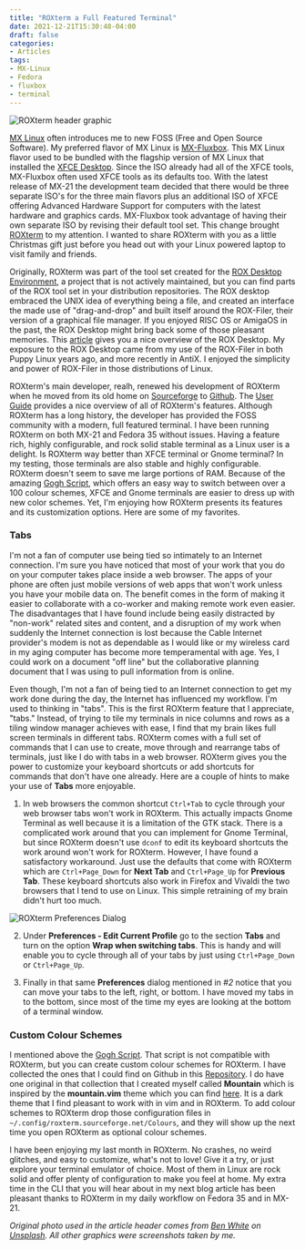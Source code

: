```yaml
---
title: "ROXterm a Full Featured Terminal"
date: 2021-12-21T15:30:48-04:00
draft: false
categories:
- Articles
tags:
- MX-Linux
- Fedora
- fluxbox
- terminal
---
```


![ROXterm header graphic](/img/roxterm-header.png)

[MX Linux](https://mxlinux.org/) often introduces me to new FOSS (Free and Open Source Software). My preferred flavor of MX Linux is [MX-Fluxbox](https://mxlinux.org/mx-fluxbox/). This MX Linux flavor used to be bundled with the flagship version of MX Linux that installed the [XFCE Desktop](https://xfce.org/). Since the ISO already had all of the XFCE tools, MX-Fluxbox often used XFCE tools as its defaults too. With the latest release of MX-21 the development team decided that there would be three separate ISO's for the three main flavors plus an additional ISO of XFCE offering Advanced Hardware Support for computers with the latest hardware and graphics cards. MX-Fluxbox took advantage of having their own separate ISO by revising their default tool set. This change brought [ROXterm](https://github.com/realh/roxterm) to my attention. I wanted to share ROXterm with you as a little Christmas gift just before you head out with your Linux powered laptop to visit family and friends.

Originally, ROXterm was part of the tool set created for the [ROX Desktop Environment](http://rox.sourceforge.net/desktop/), a project that is not actively maintained, but you can find parts of the ROX tool set in your distribution repositories. The ROX desktop embraced the UNIX idea of everything being a file, and created an interface the made use of "drag-and-drop" and built itself around the ROX-Filer, their version of a graphical file manager. If you enjoyed RISC OS or AmigaOS in the past, the ROX Desktop might bring back some of those pleasant memories. This [article](https://opensource.com/article/19/12/linux-rox-desktop) gives you a nice overview of the ROX Desktop. My exposure to the ROX Desktop came from my use of the ROX-Filer in both Puppy Linux years ago, and more recently in AntiX. I enjoyed the simplicity and power of ROX-Filer in those distributions of Linux.

ROXterm's main developer, realh, renewed his development of ROXterm when he moved from its old home on [Sourceforge](http://roxterm.sourceforge.net/) to [Github](https://github.com/realh/roxterm). The [User Guide](https://realh.github.io/roxterm/en/guide.html) provides a nice overview of all of ROXterm's features. Although ROXterm has a long history, the developer has provided the FOSS community with a modern, full featured terminal. I have been running ROXterm on both MX-21 and Fedora 35 without issues. Having a feature rich, highly configurable, and rock solid stable terminal as a Linux user is a delight. Is ROXterm way better than XFCE terminal or Gnome terminal? In my testing, those terminals are also stable and highly configurable. ROXterm doesn't seem to save me large portions of RAM. Because of the amazing [Gogh Script](https://github.com/Mayccoll/Gogh), which offers an easy way to switch between over a 100 colour schemes, XFCE and Gnome terminals are easier to dress up with new color schemes. Yet, I'm enjoying how ROXterm presents its features and its customization options. Here are some of my favorites.

### Tabs

I'm not a fan of computer use being tied so intimately to an Internet connection. I'm sure you have noticed that most of your work that you do on your computer takes place inside a web browser. The apps of your phone are often just mobile versions of web apps that won't work unless you have your mobile data on. The benefit comes in the form of making it easier to collaborate with a co-worker and making remote work even easier. The disadvantages that I have found include being easily distracted by "non-work" related sites and content, and a disruption of my work when suddenly the Internet connection is lost because the Cable Internet provider's modem is not as dependable as I would like or my wireless card in my aging computer has become more temperamental with age. Yes, I could work on a document "off line" but the collaborative planning document that I was using to pull information from is online.

Even though, I'm not a fan of being tied to an Internet connection to get my work done during the day, the Internet has influenced my workflow. I'm used to thinking in "tabs". This is the first ROXterm feature that I appreciate, "tabs." Instead, of trying to tile my terminals in nice columns and rows as a tiling window manager achieves with ease, I find that my brain likes full screen terminals in different tabs. ROXterm comes with a full set of commands that I can use to create, move through and rearrange tabs of terminals, just like I do with tabs in a web browser. ROXterm gives you the power to customize your keyboard shortcuts or add shortcuts for commands that don't have one already. Here are a couple of hints to make your use of **Tabs** more enjoyable.

1. In web browsers the common shortcut `Ctrl+Tab` to cycle through your web browser tabs won't work in ROXterm. This actually impacts Gnome Terminal as well because it is a limitation of the GTK stack. There is a complicated work around that you can implement for Gnome Terminal, but since ROXterm doesn't use `dconf` to edit its keyboard shortcuts the work around won't work for ROXterm. However, I have found a satisfactory workaround. Just use the defaults that come with ROXterm which are `Ctrl+Page_Down` for **Next Tab** and `Ctrl+Page_Up` for **Previous Tab**. These keyboard shortcuts also work in Firefox and Vivaldi the two browsers that I tend to use on Linux. This simple retraining of my brain didn't hurt too much.

![ROXterm Preferences Dialog](/img/roxtermConfigureProfile.png)

2. Under **Preferences - Edit Current Profile** go to the section **Tabs** and turn on the option **Wrap when switching tabs**. This is handy and will enable you to cycle through all of your tabs by just using `Ctrl+Page_Down` or `Ctrl+Page_Up`.

3. Finally in that same **Preferences** dialog mentioned in *#2* notice that you can move your tabs to the left, right, or bottom. I have moved my tabs in to the bottom, since most of the time my eyes are looking at the bottom of a terminal window.

### Custom Colo**u**r Schemes

I mentioned above the [Gogh Script](https://github.com/Mayccoll/Gogh). That script is not compatible with ROXterm, but you can create custom colour schemes for ROXterm. I have collected the ones that I could find on Github in this [Repository](https://github.com/mowestusa/ROXterm_Colours). I do have one original in that collection that I created myself called **Mountain** which is inspired by the **mountain.vim** theme which you can find [here](https://github.com/TheNiteCoder/mountaineer.vim). It is a dark theme that I find pleasant to work with in vim and in ROXterm. To add colour schemes to ROXterm drop those configuration files in `~/.config/roxterm.sourceforge.net/Colours`, and they will show up the next time you open ROXterm as optional colour schemes.

I have been enjoying my last month in ROXterm. No crashes, no weird glitches, and easy to customize, what's not to love! Give it a try, or just explore your terminal emulator of choice. Most of them in Linux are rock solid and offer plenty of configuration to make you feel at home. My extra time in the CLI that you will hear about in my next blog article has been pleasant thanks to ROXterm in my daily workflow on Fedora 35 and in MX-21.

*Original photo used in the article header comes from [Ben White](https://unsplash.com/@benwhitephotography?utm_source=unsplash&utm_medium=referral&utm_content=creditCopyText") on [Unsplash](https://unsplash.com/s/photos/christmas-gift?utm_source=unsplash&utm_medium=referral&utm_content=creditCopyText). All other graphics were screenshots taken by me.*
  
